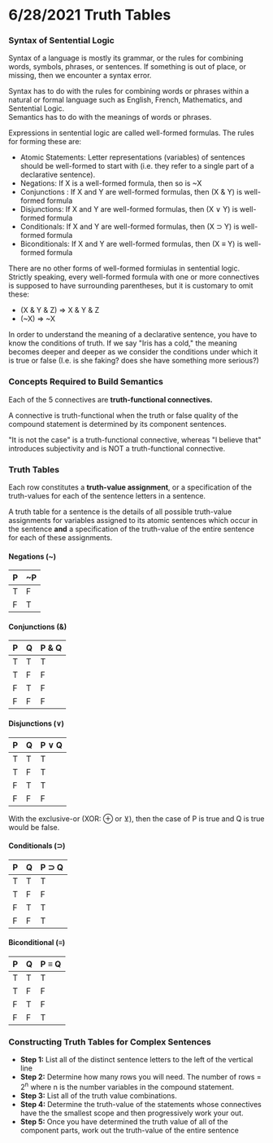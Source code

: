 6/28/2021
Truth Tables
===

### Syntax of Sentential Logic
Syntax of a language is mostly its grammar, or the rules for combining words, symbols, phrases, or sentences. If something is out of place, or missing, then we encounter a syntax error.

Syntax has to do with the rules for combining words or phrases within a natural or formal language such as English, French, Mathematics, and Sentential Logic.  
Semantics has to do with the meanings of words or phrases.  

Expressions in sentential logic are called well-formed formulas. The rules for forming these are:
- Atomic Statements: Letter representations (variables) of sentences should be well-formed to start with (i.e. they refer to a single part of a declarative sentence).
- Negations: If X is a well-formed formula, then so is ~X
- Conjunctions : If X and Y are well-formed formulas, then (X & Y) is well-formed formula
- Disjunctions: If X and Y are well-formed formulas, then (X &or; Y) is well-formed formula
- Conditionals: If X and Y are well-formed formulas, then (X &sup; Y) is well-formed formula
- Biconditionals: If X and Y are well-formed formulas, then (X &equiv; Y) is well-formed formula

There are no other forms of well-formed formiulas in sentential logic.  
Strictly speaking, every well-formed formula with one or more connectives is supposed to have surrounding parentheses, but it is customary to omit these:
- (X & Y & Z) => X & Y & Z
- (~X) => ~X

In order to understand the meaning of a declarative sentence, you have to know the conditions of truth. If we say "Iris has a cold," the meaning becomes deeper and deeper as we consider the conditions under which it is true or false (I.e. is she faking? does she have something more serious?)

### Concepts Required to Build Semantics
Each of the 5 connectives are **truth-functional connectives.**

A connective is truth-functional when the truth or false quality of the compound statement is determined by its component sentences.

"It is not the case" is a truth-functional connective, whereas "I believe that" introduces subjectivity and is NOT a truth-functional connective.

### Truth Tables
Each row constitutes a **truth-value assignment**, or a specification of the truth-values for each of the sentence letters in a sentence.

A truth table for a sentence is the details of all possible truth-value assignments for variables assigned to its atomic sentences which occur in the sentence **and** a specification of the truth-value of the entire sentence for each of these assignments.

#### Negations (~)
|  P  |  ~P |
| --- | --- |
|  T  |  F  |
|  F  |  T  |

#### Conjunctions (&)
|  P  |  Q  | P & Q |
| --- | --- | ----- |
|  T  |  T  |   T   |
|  T  |  F  |   F   |
|  F  |  T  |   F   |
|  F  |  F  |   F   |

#### Disjunctions (&or;)
|  P  |  Q  | P &or; Q |
| --- | --- | -------- |
|  T  |  T  |    T     |
|  T  |  F  |    T     |
|  F  |  T  |    T     |
|  F  |  F  |    F     |

With the exclusive-or (XOR: &oplus; or &veebar;), then the case of P is true and Q is true would be false.

#### Conditionals (&sup;)
|  P  |  Q  | P &sup; Q |
| --- | --- | --------- |
|  T  |  T  |     T     |
|  T  |  F  |     F     |
|  F  |  T  |     T     |
|  F  |  F  |     T     |

#### Biconditional (&equiv;)
|  P  |  Q  | P &equiv; Q |
| --- | --- | ----------- |
|  T  |  T  |      T      |
|  T  |  F  |      F      |
|  F  |  T  |      F      |
|  F  |  F  |      T      |

### Constructing Truth Tables for Complex Sentences
- **Step 1:**  List all of the distinct sentence letters to the left of the vertical line 
- **Step 2:**  Determine how many rows you will need.  The number of rows = 2<sup>n</sup> where n is the number variables in the compound statement. 
- **Step 3:**  List all of the truth value combinations.
- **Step 4:** Determine the truth-value of the statements whose connectives have the  the smallest scope and then progressively work your out.
- **Step 5:** Once you have determined the truth value of all of the component parts, work out the truth-value of the entire sentence